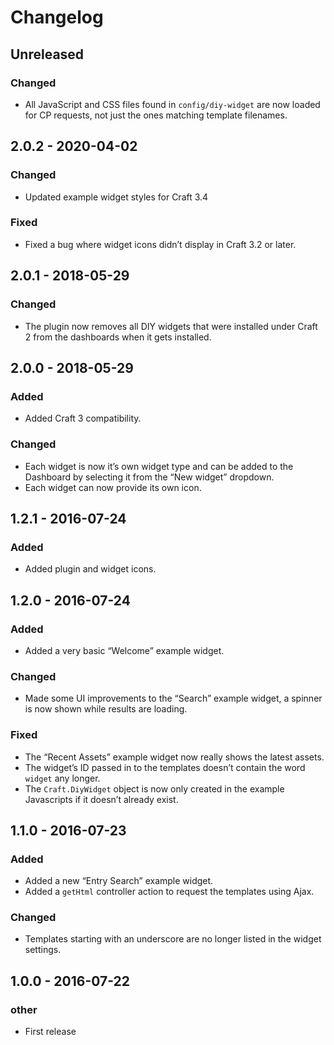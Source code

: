 # Changelog

## Unreleased

### Changed
- All JavaScript and CSS files found in `config/diy-widget` are now loaded for CP requests, not just the ones matching template filenames.

## 2.0.2 - 2020-04-02

### Changed
- Updated example widget styles for Craft 3.4

### Fixed
- Fixed a bug where widget icons didn’t display in Craft 3.2 or later.

## 2.0.1 - 2018-05-29

### Changed
- The plugin now removes all DIY widgets that were installed under Craft 2 from the dashboards when it gets installed.

## 2.0.0 - 2018-05-29

### Added
- Added Craft 3 compatibility.

### Changed
- Each widget is now it’s own widget type and can be added to the Dashboard by selecting it from the “New widget” dropdown.
- Each widget can now provide its own icon.

## 1.2.1 - 2016-07-24

### Added
- Added plugin and widget icons.

## 1.2.0 - 2016-07-24

### Added
- Added a very basic “Welcome” example widget.

### Changed
- Made some UI improvements to the “Search” example widget, a spinner is now shown while results are loading.

### Fixed
- The “Recent Assets” example widget now really shows the latest assets.
- The widget’s ID passed in to the templates doesn’t contain the word `widget` any longer.
- The `Craft.DiyWidget` object is now only created in the example Javascripts if it doesn’t already exist.

## 1.1.0 - 2016-07-23

### Added
- Added a new “Entry Search” example widget.
- Added a `getHtml` controller action to request the templates using Ajax.

### Changed
- Templates starting with an underscore are no longer listed in the widget settings.

## 1.0.0 - 2016-07-22

### __other__
- First release
